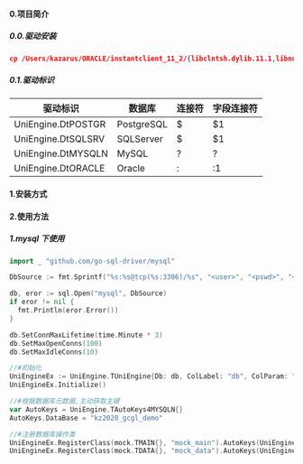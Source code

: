 #### 0.项目简介

##### 0.0.驱动安装

```json
cp /Users/kazarus/ORACLE/instantclient_11_2/{libclntsh.dylib.11.1,libnnz11.dylib,libociei.dylib}   /usr/local/lib
```

##### 0.1.驱动标识

| 驱动标识           | 数据库     | 连接符 | 字段连接符 |
| ------------------ | ---------- | ------ | ---------- |
| UniEngine.DtPOSTGR | PostgreSQL | $      | $1         |
| UniEngine.DtSQLSRV | SQLServer  | $      | $1         |
| UniEngine.DtMYSQLN | MySQL      | ?      | ?          |
| UniEngine.DtORACLE | Oracle     | :      | :1         |

#### 1.安装方式

#### 2.使用方法

##### 1.mysql 下使用

```go
import _ "github.com/go-sql-driver/mysql"

DbSource := fmt.Sprintf("%s:%s@tcp(%s:3306)/%s", "<user>", "<pswd>", "<server>", "<database>")

db, eror := sql.Open("mysql", DbSource)
if eror != nil {
  fmt.Println(eror.Error())
}

db.SetConnMaxLifetime(time.Minute * 3)
db.SetMaxOpenConns(100)
db.SetMaxIdleConns(10)

//#初始化
UniEngineEx := UniEngine.TUniEngine{Db: db, ColLabel: "db", ColParam: "?", Provider: UniEngine.DtMYSQLN}
UniEngineEx.Initialize()

//#根据数据库元数据,主动获取主键
var AutoKeys = UniEngine.TAutoKeys4MYSQLN{}
AutoKeys.DataBase = "kz2020_gcgl_demo"

//#注册数据库操作类
UniEngineEx.RegisterClass(mock.TMAIN{}, "mock_main").AutoKeys(UniEngineEx, AutoKeys)
UniEngineEx.RegisterClass(mock.TDATA{}, "mock_data").AutoKeys(UniEngineEx, AutoKeys)
```
